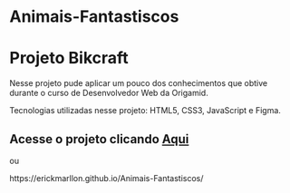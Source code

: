 # Animais-Fantastiscos

# Projeto Bikcraft

<p> Nesse projeto pude aplicar um pouco dos conhecimentos que obtive durante o curso de Desenvolvedor Web da Origamid.</p>
<p> Tecnologias utilizadas nesse projeto: HTML5, CSS3, JavaScript e Figma. </p>

## Acesse o projeto clicando [Aqui](https://erickmarllon.github.io/Animais-Fantastiscos/)
<p> ou</p>
<p> https://erickmarllon.github.io/Animais-Fantastiscos/</p>


